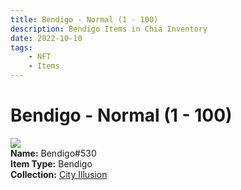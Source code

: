 ```yaml
---
title: Bendigo - Normal (1 - 100)
description: Bendigo Items in Chia Inventory
date: 2022-10-10
tags:
    - NFT
    - Items
---
```


# Bendigo - Normal (1 - 100)
<div class="item_thumbnail">
<img loading="lazy" src="https://xkli3bkt362jpzu2elzzmbe6vwm7sp5biebewslpb3qvyh2iay.arweave.net/upaNhVPftJfmmiLzlgSerZn5P6FBAktJbw-7hXB9IBs"><br/>
<div><strong>Name:</strong> Bendigo#530</div>
<div><strong>Item Type:</strong> Bendigo</div>
<div><strong>Collection:</strong> <a href="https://www.spacescan.io/xch/nft/collection/col1lend2dcn558km4wcwta4xnkfv3xpcmlp9kyt0m909emvfxechlyqdl5ndg">City Illusion</a></div>
</div>

